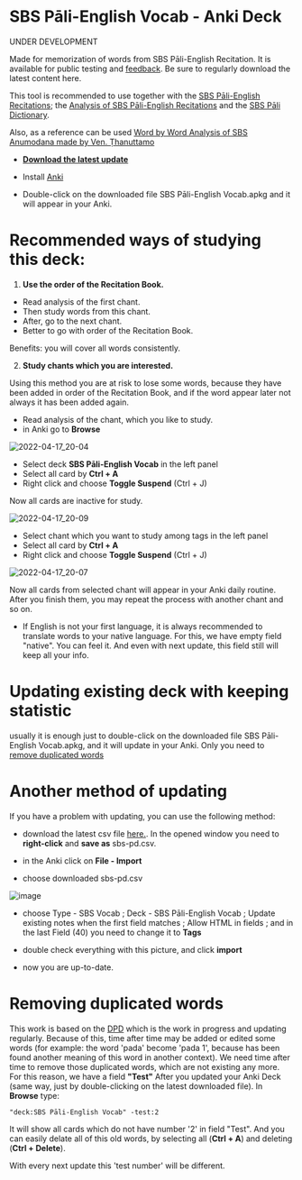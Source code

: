 # SBS Pāli-English Vocab - Anki Deck

UNDER DEVELOPMENT

Made for memorization of words from SBS Pāli-English Recitation. It is available for public testing and [feedback](https://docs.google.com/forms/d/e/1FAIpQLScNC5v2gQbBCM3giXfYIib9zrp-WMzwJuf_iVXEMX2re4BFFw/viewform?usp=pp_url&entry.1433863141=SBS-study-tools). Be sure to regularly download the latest content here.

This tool is recommended to use together with the [SBS Pāli-English Recitations](https://github.com/sasanarakkha/study-tools/raw/main/P%C4%81li-English%20Recitations.pdf); the [Analysis of SBS Pāli-English Recitations](https://github.com/sasanarakkha/study-tools/raw/main/Analysis%20of%20SBS%20P%C4%81li-English%20Recitations.pdf) and the [SBS Pāli Dictionary](https://sasanarakkha.github.io/study-tools/SBS_Pāli_Dictionary/SBS_Pāli_Dictionary.html).

Also, as a reference can be used [Word by Word Analysis of SBS Anumodana made by Ven. Ṭhanuttamo](https://github.com/sasanarakkha/study-tools/raw/main/Analysis%20of%20SBS%20Anumodana%20by%20A%20Thanuttamo.pdf)

- **[Download the latest update](https://github.com/sasanarakkha/study-tools/raw/main/Anki_Decks/SBS_P%C4%81li-English_Vocab/SBS%20P%C4%81li-English%20Vocab.apkg)**

- Install [Anki](https://apps.ankiweb.net/)

- Double-click on the downloaded file SBS Pāli-English Vocab.apkg and it will appear in your Anki.

# Recommended ways of studying this deck:

1) **Use the order of the Recitation Book.**

- Read analysis of the first chant. 
- Then study words from this chant. 
- After, go to the next chant. 
- Better to go with order of the Recitation Book.

Benefits: you will cover all words consistently.

2) **Study chants which you are interested.**

Using this method you are at risk to lose some words, because they have been added in order of the Recitation Book, and if the word appear later not always it has been added again.
- Read analysis of the chant, which you like to study. 
- in Anki go to **Browse**

![2022-04-17_20-04](https://user-images.githubusercontent.com/39419221/163816818-f74b1834-5d9f-4cb2-a211-08ed01a17095.png)

- Select deck **SBS Pāli-English Vocab** in the left panel
- Select all card by **Ctrl + A**
- Right click and choose **Toggle Suspend** (Ctrl + J)

Now all cards are inactive for study.

![2022-04-17_20-09](https://user-images.githubusercontent.com/39419221/163816875-7c8bb12b-8a38-4217-ba2e-d7d271d155b2.png)

- Select chant which you want to study among tags in the left panel
- Select all card by **Ctrl + A**
- Right click and choose **Toggle Suspend** (Ctrl + J) 

![2022-04-17_20-07](https://user-images.githubusercontent.com/39419221/163816889-740ebca2-d637-4461-9a05-0bc0c07fb393.png)

Now all cards from selected chant will appear in your Anki daily routine. After you finish them, you may repeat the process with another chant and so on.

- If English is not your first language, it is always recommended to translate words to your native language. For this, we have empty field "native". You can feel it. And even with next update, this field still will keep all your info.

# Updating existing deck with keeping statistic

usually it is enough just to double-click on the downloaded file SBS Pāli-English Vocab.apkg, and it will update in your Anki. Only you need to [remove duplicated words](https://github.com/sasanarakkha/study-tools/blob/main/Anki_Decks/SBS_P%C4%81li-English_Vocab/SBS_P%C4%81li-English_Vocab.md#removing-duplicated-words)

# Another method of updating

If you have a problem with updating, you can use the following method:

- download the latest csv file [here.](https://github.com/sasanarakkha/study-tools/raw/main/Anki_Decks/SBS_P%C4%81li-English_Vocab/sbs-pd.csv). In the opened window you need to **right-click** and **save as** sbs-pd.csv.

- in the Anki click on **File - Import**

- choose downloaded sbs-pd.csv

![image](https://user-images.githubusercontent.com/39419221/167286562-147cf68d-df8a-4205-aab9-524d773dbc88.png)

- choose Type - SBS Vocab ; Deck - SBS Pāli-English Vocab ; Update existing notes when the first field matches ; Allow HTML in fields ; and in the last Field (40) you need to change it to **Tags**

- double check everything with this picture, and click **import**

- now you are up-to-date.

# Removing duplicated words

This work is based on the [DPD](https://digitalpalidictionary.github.io/) which is the work in progress and updating regularly. Because of this, time after time may be added or edited some words (for example: the word 'pada' become 'pada 1', because has been found another meaning of this word in another context). We need time after time to remove those duplicated words, which are not existing any more. For this reason, we have a field **"Test"**
After you updated your Anki Deck (same way, just by double-clicking on the latest downloaded file). In **Browse** type:

`"deck:SBS Pāli-English Vocab" -test:2`

It will show all cards which do not have number '2' in field "Test". And you can easily delate all of this old words, by selecting all (**Ctrl + A**) and deleting (**Ctrl + Delete**). 

With every next update this 'test number' will be different.
